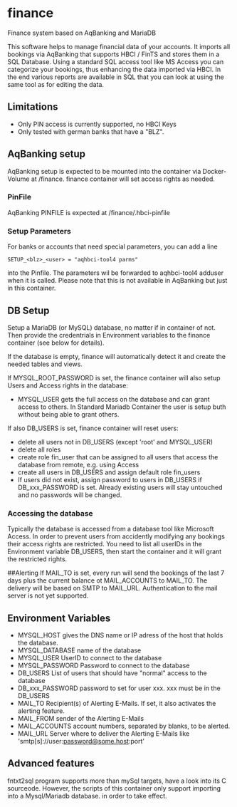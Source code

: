 # finance
Finance system based on AqBanking and MariaDB

This software helps to manage financial data of your accounts. It imports all bookings via AqBanking 
that supports HBCI / FinTS and stores them in a SQL Database. Using a standard SQL access tool like MS Access
you can categorize your bookings, thus enhancing the data imported via HBCI.
In the end various reports are available in SQL that you can look at using the same tool as for editing
the data.

## Limitations
* Only PIN access is currently supported, no HBCI Keys
* Only tested with german banks that have a "BLZ". 

## AqBanking setup
AqBanking setup is expected to be mounted into the container via Docker-Volume at /finance. finance container
will set access rights as needed.
### PinFile
AqBanking PINFILE is expected at /finance/.hbci-pinfile
### Setup Parameters
For banks or accounts that need special parameters, you can add a line 
```
SETUP_<blz>_<user> = "aqhbci-tool4 parms"
```
into the Pinfile. The parameters wil be forwarded to aqhbci-tool4 adduser when it is called.
Please note that this is not available in AqBanking but just in this container.  
 

## DB Setup
Setup a MariaDB (or MySQL) database, no matter if in container of not. 
Then provide the credentrials in Environment variables to the finance container (see below for details).

If the database is empty, finance will automatically detect it and create the needed tables and views.

If MYSQL_ROOT_PASSWORD is set, the finance container will also setup Users and Access rights in the database:
* MYSQL_USER gets the full access on the database and can grant access to others.
  In Standard Mariadb Container the user is setup buth without being able to grant others.
  
If also DB_USERS is set, finance container will reset users:
* delete all users not in DB_USERS (except 'root' and MYSQL_USER)
* delete all roles
* create role fin_user that can be assigned to all users that access the database
  from remote, e.g. using Access
* create all users in DB_USERS and assign default role fin_users
* If users did not exist, assign password to users in DB_USERS if DB_xxx_PASSWORD is set. Already existing users 
  will stay untouched and no passwords will be changed.

### Accessing the database
Typically the database is accessed from a database tool like Microsoft Access. In order to prevent users
from accidently modifying any bookings their access rights are restricted. You need to list all userIDs in 
the Environment variable DB_USERS, then start the container and it will grant the restricted rights.

##Alerting
If MAIL_TO is set, every run will send the bookings of the last 7 days plus the current balance ot MAIL_ACCOUNTS to MAIL_TO.
The delivery will be based on SMTP to MAIL_URL. Authentication to the mail server is not yet supported.

## Environment Variables
* MYSQL_HOST gives the DNS name or IP adress of the host that holds the database.
* MYSQL_DATABASE name of the database
* MYSQL_USER UserID to connect to the database
* MYSQL_PASSWORD Password to connect to the database
* DB_USERS List of users that should have "normal" access to the database
* DB_xxx_PASSWORD password to set for user xxx. xxx must be in the DB_USERS
* MAIL_TO Recipient(s) of Alerting E-Mails. If set, it also activates the alerting feature. 
* MAIL_FROM sender of the Alerting E-Mails
* MAIL_ACCOUNTS account numbers, separated by blanks, to be alerted.
* MAIL_URL Server where to deliver the Alerting E-Mails like 'smtp[s]://user:password@some.host:port' 

## Advanced features
fntxt2sql program supports more than mySql targets, have a look into its C sourceode. However, the scripts of this
container only support importing into a Mysql/Mariadb database.
  in order to take effect.